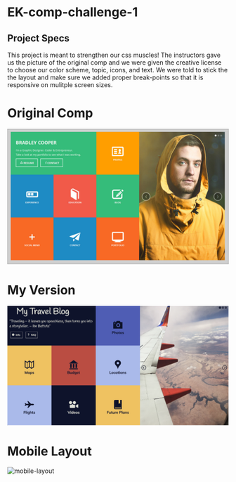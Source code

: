 # EK-comp-challenge-1
## Project Specs
This project is meant to strengthen our css muscles! The instructors gave us the picture of the original comp and we were given the creative license to choose our color scheme, topic, icons, and text. We were told to stick the the layout and make sure we added proper break-points so that it is responsive on mulitple screen sizes.


# Original Comp
![original-comp](original-comp.jpg "Original Comp")

# My Version
![my-comp](ek-static-comp-image.png "My version")

# Mobile Layout
![mobile-layout](moblie.png "Mobile version")
